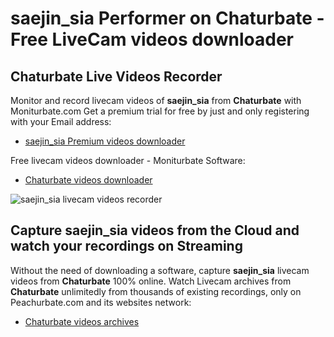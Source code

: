 # saejin_sia Performer on Chaturbate - Free LiveCam videos downloader

## Chaturbate Live Videos Recorder

Monitor and record livecam videos of **saejin_sia** from **Chaturbate** with Moniturbate.com
Get a premium trial for free by just and only registering with your Email address:
* [saejin_sia Premium videos downloader](https://moniturbate.com/request-demo-licence-key.html)

Free livecam videos downloader - Moniturbate Software:
* [Chaturbate videos downloader](https://moniturbate.com/moniturbate-download-software.html)

![saejin_sia livecam videos recorder](https://peachurnet.com/templates/moniturbate-software.png)


## Capture saejin_sia videos from the Cloud and watch your recordings on Streaming

Without the need of downloading a software, capture **saejin_sia** livecam videos from **Chaturbate** 100% online.
Watch Livecam archives from **Chaturbate** unlimitedly from thousands of existing recordings, only on Peachurbate.com and its websites network:
* [Chaturbate videos archives](https://peachurnet.com/)
